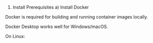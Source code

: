 1. Install Prerequisites
a) Install Docker

Docker is required for building and running container images locally.

Docker Desktop
 works well for Windows/macOS.

On Linux:
